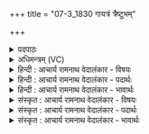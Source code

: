 +++
title = "07-3_1830 गायत्रं त्रैष्टुभम्"

+++
<details><summary>पदपाठः</summary>

गा꣣यत्र꣢म्। त्रै꣡ष्टु꣢꣯भम्। त्रै। स्तु꣣भम्। ज꣡ग꣢꣯त्। वि꣡श्वा꣢꣯। रू꣣पा꣡णि꣢। स꣡म्भृ꣢꣯ता। सम्। भृ꣣ता। देवाः꣢। ओ꣡का꣢꣯ꣳसि। च꣣क्रिरे꣢। १८३०।
</details>

<details><summary>अधिमन्त्रम् (VC)</summary>

- अग्निः
- मृगः
- गायत्री
- षड्जः
</details>

<details><summary>हिन्दी : आचार्य रामनाथ वेदालंकार - विषयः</summary>

अगले मन्त्र में सामगान का महत्त्व वर्णित है।
</details>

<details><summary>हिन्दी : आचार्य रामनाथ वेदालंकार - पदार्थः</summary>

पदार्थान्वय -  (गायत्रम्) गायत्री छन्दवाला साम, (त्रैष्टुभम्) त्रिष्टुप् छन्दवाला साम, (जगत्) और जगती छन्दवाला साम,इनमें (विश्वा रूपाणि) दूसरे सामों के भी सब रूप (सम्भृता) समाविष्ट हैं। जो इन सामों को गाता है,उसमें (देवाः) दिव्य गुण (ओकांसि) घर (चक्रिरे) कर लेते हैं ॥३॥
</details>

<details><summary>हिन्दी : आचार्य रामनाथ वेदालंकार - भावार्थः</summary>

भावार्थ -  आठ अक्षरों का गायत्र पाद,ग्यारह अक्षरों का त्रैष्टुभ पाद और बारह अक्षरों का जागत पाद होता है। प्रायः सभी वैदिक छन्द इन्हीं पादों से बनते हैं। इनमें से किसी एक दो या तीनों पादों से गुँथी हुई ऋचाओं पर सामगान करने से गायक के अन्तरात्मा में अनेक दिव्यगुण समाविष्ट हो जाते हैं ॥३॥
</details>

<details><summary>संस्कृत : आचार्य रामनाथ वेदालंकार - विषयः</summary>

अथ सामगानस्य महत्त्वमाह।
</details>

<details><summary>संस्कृत : आचार्य रामनाथ वेदालंकार - पदार्थः</summary>

पदार्थान्वय -  (गायत्रं) गायत्रीछन्दस्कं साम, (त्रैष्टुभम्) त्रिष्टुप्छन्दस्कं साम, (जगत्) जगतीछन्दस्कं साम च,एषु (विश्वा रूपाणि) इतरेषामपि साम्नां सर्वाणि रूपाणि (सम्भृता) सम्भृतानि समाविष्टानि सन्ति। य एतानि सामानि गायति तस्मिन् (देवाः) दिव्यगुणाः (ओकांसि) गृहाणि (चक्रिरे) कुर्वन्ति ॥३॥
</details>

<details><summary>संस्कृत : आचार्य रामनाथ वेदालंकार - भावार्थः</summary>

भावार्थ -  अष्टाक्षरः पादो गायत्रः पादः,एकादशाक्षरः पादस्त्रैष्टुभः पादः,द्वादशाक्षरः पादो जागतः पादः। प्रायः सर्वाणि वैदिकच्छन्दांस्येतैरेव पादैः स्थितिं लभन्ते। एतेषु केनचिदेकेन द्वाभ्यां त्रिभिर्वा पादैर्ग्रथितास्वृक्षु सामगानेन गातुरन्तरात्ममनेके दिव्यगुणाः समाविशन्ति ॥३॥
</details>